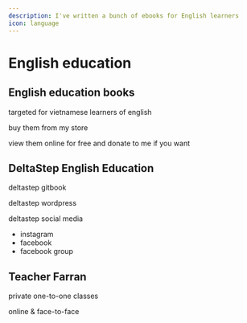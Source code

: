 ```yaml
---
description: I've written a bunch of ebooks for English learners
icon: language
---
```


# English education

## English education books

targeted for vietnamese learners of english

buy them from my store

view them online for free and donate to me if you want

## DeltaStep English Education

deltastep gitbook&#x20;

deltastep wordpress&#x20;

deltastep social media

* instagram
* facebook
* facebook group

## Teacher Farran

private one-to-one classes

online & face-to-face

